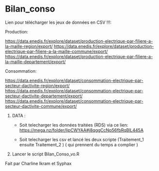 # Bilan_conso

Lien pour télécharger les jeux de données en CSV !!!:

Production:

https://data.enedis.fr/explore/dataset/production-electrique-par-filiere-a-la-maille-region/export/
https://data.enedis.fr/explore/dataset/production-electrique-par-filiere-a-la-maille-commune/export/
https://data.enedis.fr/explore/dataset/production-electrique-par-filiere-a-la-maille-departement/export/


Consommation:

https://data.enedis.fr/explore/dataset/consommation-electrique-par-secteur-dactivite-region/export/
https://data.enedis.fr/explore/dataset/consommation-electrique-par-secteur-dactivite-departement/export/
https://data.enedis.fr/explore/dataset/consommation-electrique-par-secteur-dactivite-commune/export/

1) DATA : 

    - Soit telecharger les données traitées (RDS) via ce lien: 
    https://mega.nz/folder/IipCWYAA#j8qggCcNp56fbRqBlL445A
    
    - Soit telecharger les csv  et lancé les deux scripte (Traitement_1 ensuite Traitement_2 )  ( qui prennent du temps a complier )
    

2) Lancer le script Bilan_Conso_vo.R


Fait par Charline Ikram et Syphax
